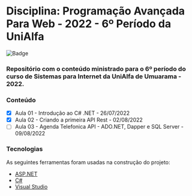 # Disciplina: Programação Avançada Para Web - 2022 - 6º Período da UniAlfa

![Badge](https://img.shields.io/badge/Marcos%20Dias%20Vendramini-ASP.NET%20C%23-red)

### Repositório com o conteúdo ministrado para o 6º período do curso de Sistemas para Internet da UniAlfa de Umuarama - 2022.

### Conteúdo

- [x] Aula 01 - Introdução ao C# .NET - 26/07/2022
- [x] Aula 02 - Criando a primeira API Rest - 02/08/2022
- [ ] Aula 03 - Agenda Telefonica API - ADO.NET, Dapper e SQL Server - 09/08/2022

### Tecnologias

As seguintes ferramentas foram usadas na construção do projeto:

- [ASP.NET](https://dotnet.microsoft.com/apps/aspnet)
- [C#](https://docs.microsoft.com/pt-br/dotnet/csharp/)
- [Visual Studio](https://visualstudio.microsoft.com/pt-br/)
